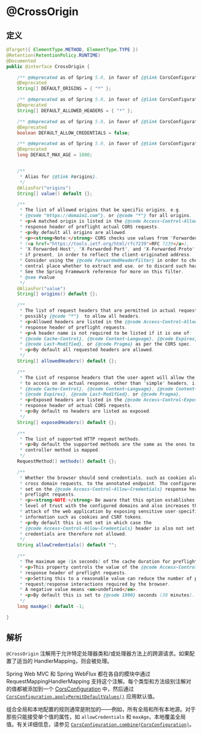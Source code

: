 # @CrossOrigin

## 定义

```java
@Target({ ElementType.METHOD, ElementType.TYPE })
@Retention(RetentionPolicy.RUNTIME)
@Documented
public @interface CrossOrigin {

    /** @deprecated as of Spring 5.0, in favor of {@link CorsConfiguration#applyPermitDefaultValues} */
    @Deprecated
    String[] DEFAULT_ORIGINS = { "*" };

    /** @deprecated as of Spring 5.0, in favor of {@link CorsConfiguration#applyPermitDefaultValues} */
    @Deprecated
    String[] DEFAULT_ALLOWED_HEADERS = { "*" };

    /** @deprecated as of Spring 5.0, in favor of {@link CorsConfiguration#applyPermitDefaultValues} */
    @Deprecated
    boolean DEFAULT_ALLOW_CREDENTIALS = false;

    /** @deprecated as of Spring 5.0, in favor of {@link CorsConfiguration#applyPermitDefaultValues} */
    @Deprecated
    long DEFAULT_MAX_AGE = 1800;


    /**
     * Alias for {@link #origins}.
     */
    @AliasFor("origins")
    String[] value() default {};

    /**
     * The list of allowed origins that be specific origins, e.g.
     * {@code "https://domain1.com"}, or {@code "*"} for all origins.
     * <p>A matched origin is listed in the {@code Access-Control-Allow-Origin}
     * response header of preflight actual CORS requests.
     * <p>By default all origins are allowed.
     * <p><strong>Note:</strong> CORS checks use values from "Forwarded"
     * (<a href="https://tools.ietf.org/html/rfc7239">RFC 7239</a>),
     * "X-Forwarded-Host", "X-Forwarded-Port", and "X-Forwarded-Proto" headers,
     * if present, in order to reflect the client-originated address.
     * Consider using the {@code ForwardedHeaderFilter} in order to choose from a
     * central place whether to extract and use, or to discard such headers.
     * See the Spring Framework reference for more on this filter.
     * @see #value
     */
    @AliasFor("value")
    String[] origins() default {};

    /**
     * The list of request headers that are permitted in actual requests,
     * possibly {@code "*"}  to allow all headers.
     * <p>Allowed headers are listed in the {@code Access-Control-Allow-Headers}
     * response header of preflight requests.
     * <p>A header name is not required to be listed if it is one of:
     * {@code Cache-Control}, {@code Content-Language}, {@code Expires},
     * {@code Last-Modified}, or {@code Pragma} as per the CORS spec.
     * <p>By default all requested headers are allowed.
     */
    String[] allowedHeaders() default {};

    /**
     * The List of response headers that the user-agent will allow the client
     * to access on an actual response, other than "simple" headers, i.e.
     * {@code Cache-Control}, {@code Content-Language}, {@code Content-Type},
     * {@code Expires}, {@code Last-Modified}, or {@code Pragma},
     * <p>Exposed headers are listed in the {@code Access-Control-Expose-Headers}
     * response header of actual CORS requests.
     * <p>By default no headers are listed as exposed.
     */
    String[] exposedHeaders() default {};

    /**
     * The list of supported HTTP request methods.
     * <p>By default the supported methods are the same as the ones to which a
     * controller method is mapped.
     */
    RequestMethod[] methods() default {};

    /**
     * Whether the browser should send credentials, such as cookies along with
     * cross domain requests, to the annotated endpoint. The configured value is
     * set on the {@code Access-Control-Allow-Credentials} response header of
     * preflight requests.
     * <p><strong>NOTE:</strong> Be aware that this option establishes a high
     * level of trust with the configured domains and also increases the surface
     * attack of the web application by exposing sensitive user-specific
     * information such as cookies and CSRF tokens.
     * <p>By default this is not set in which case the
     * {@code Access-Control-Allow-Credentials} header is also not set and
     * credentials are therefore not allowed.
     */
    String allowCredentials() default "";

    /**
     * The maximum age (in seconds) of the cache duration for preflight responses.
     * <p>This property controls the value of the {@code Access-Control-Max-Age}
     * response header of preflight requests.
     * <p>Setting this to a reasonable value can reduce the number of preflight
     * request/response interactions required by the browser.
     * A negative value means <em>undefined</em>.
     * <p>By default this is set to {@code 1800} seconds (30 minutes).
     */
    long maxAge() default -1;

}
```

## 解析

`@CrossOrigin` 注解用于允许特定处理器类和/或处理器方法上的跨源请求。如果配置了适当的 HandlerMapping，则会被处理。

Spring Web MVC 和 Spring WebFlux 都在各自的模块中通过 RequestMappingHandlerMapping 支持这个注解。每个类型和方法级别注解对的值都被添加到一个 [CorsConfiguration](https://docs.spring.io/spring/docs/current/javadoc-api/org/springframework/web/cors/CorsConfiguration.html) 中，然后通过 [`CorsConfiguration.applyPermitDefaultValues()`](https://docs.spring.io/spring/docs/current/javadoc-api/org/springframework/web/cors/CorsConfiguration.html#applyPermitDefaultValues--) 应用默认值。

组合全局和本地配置的规则通常是附加的——例如，所有全局和所有本地源。对于那些只能接受单个值的属性，如 `allowCredentials` 和 `maxAge`，本地覆盖全局值。有关详细信息，请参见 [`CorsConfiguration.combine(CorsConfiguration)`](https://docs.spring.io/spring/docs/current/javadoc-api/org/springframework/web/cors/CorsConfiguration.html#combine-org.springframework.web.cors.CorsConfiguration-)。

